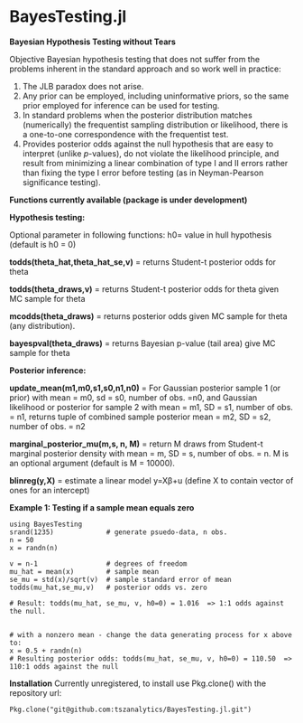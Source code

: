 # BayesTesting.jl
**Bayesian Hypothesis Testing without Tears**

Objective Bayesian hypothesis testing that does not suffer from the problems inherent in the standard approach and so work well in practice:
1.	The JLB paradox does not arise.
2.	Any prior can be employed, including uninformative priors, so the same prior employed for inference can be used for testing.
3.	In standard problems when the posterior distribution matches (numerically) the frequentist sampling distribution or likelihood, there is a one-to-one correspondence with the frequentist test.
4.	Provides posterior odds against the null hypothesis that are easy to interpret (unlike *p*-values), do not violate the likelihood principle, and result from minimizing a linear combination of type I and II errors rather than fixing the type I error before testing (as in Neyman-Pearson significance testing).

**Functions currently available (package is under development)**

**Hypothesis testing:**

Optional parameter in following functions: h0= value in hull hypothesis (default is h0 = 0)

**todds(theta_hat,theta_hat_se,v)** = returns Student-t posterior odds for theta

**todds(theta_draws,v)** = returns Student-t posterior odds for theta given MC sample for theta

**mcodds(theta_draws)** = returns posterior odds given MC sample for theta (any distribution).

**bayespval(theta_draws)** = returns Bayesian p-value (tail area) give MC sample for theta

**Posterior inference:**

**update_mean(m1,m0,s1,s0,n1,n0)** = For Gaussian posterior sample 1 (or prior) with mean = m0, sd = s0, number of obs. =n0, and Gaussian likelihood or posterior for sample 2 with mean = m1, SD = s1, number of obs. = n1, returns tuple of combined sample posterior mean = m2, SD = s2, number of obs. = n2

**marginal_posterior_mu(m,s, n, M)** = return M draws from Student-t marginal posterior density with mean = m, SD = s, number of obs. = n.  M is an optional argument (default is M = 10000).

**blinreg(y,X)** = estimate a linear model y=Xβ+u (define X to contain vector of ones for an intercept)


**Example 1: Testing if a sample mean equals zero**

```
using BayesTesting
srand(1235)             # generate psuedo-data, n obs.
n = 50
x = randn(n)

v = n-1                 # degrees of freedom
mu_hat = mean(x)        # sample mean
se_mu = std(x)/sqrt(v)  # sample standard error of mean
todds(mu_hat,se_mu,v)   # posterior odds vs. zero

# Result: todds(mu_hat, se_mu, v, h0=0) = 1.016  => 1:1 odds against the null.


# with a nonzero mean - change the data generating process for x above to:
x = 0.5 + randn(n)
# Resulting posterior odds: todds(mu_hat, se_mu, v, h0=0) = 110.50  => 110:1 odds against the null
```

**Installation**
Currently unregistered, to install use Pkg.clone() with the repository url:

`Pkg.clone("git@github.com:tszanalytics/BayesTesting.jl.git")`


